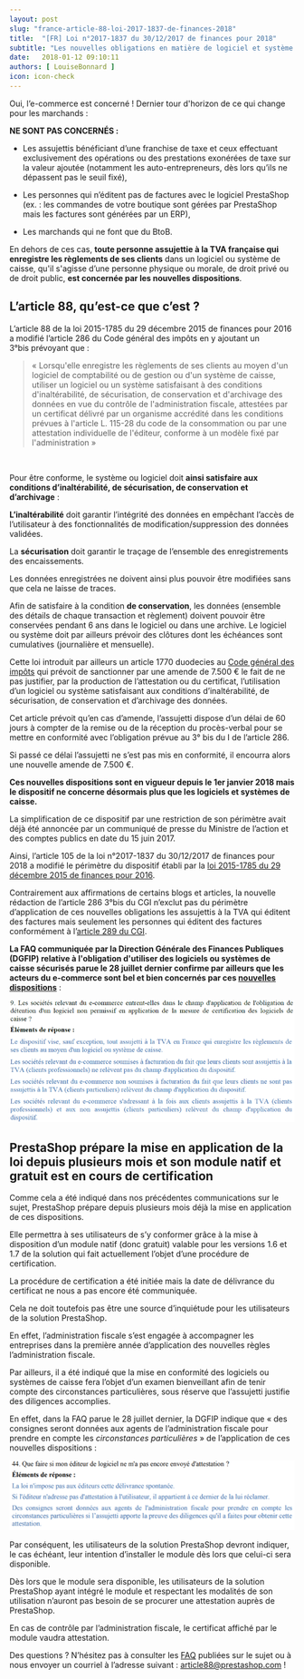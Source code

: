 ```yaml
---
layout: post
slug: "france-article-88-loi-2017-1837-de-finances-2018"
title:  "[FR] Loi n°2017-1837 du 30/12/2017 de finances pour 2018"
subtitle: "Les nouvelles obligations en matière de logiciel et système de caisse"
date:   2018-01-12 09:10:11
authors: [ LouiseBonnard ]
icon: icon-check
---
```


Oui, l’e-commerce est concerné ! Dernier tour d'horizon de ce qui change pour les marchands :


**NE SONT PAS CONCERNÉS :**

-	Les assujettis bénéficiant d’une franchise de taxe et ceux effectuant exclusivement des opérations ou des prestations exonérées de taxe sur la valeur ajoutée (notamment les auto-entrepreneurs, dès lors qu’ils ne dépassent pas le seuil fixé),

-	Les personnes qui n’éditent pas de factures avec le logiciel PrestaShop (ex. : les commandes de votre boutique sont gérées par PrestaShop mais les factures sont générées par un ERP),

-	Les marchands qui ne font que du BtoB. 

En dehors de ces cas, **toute personne assujettie à la TVA française qui enregistre les règlements de ses clients** dans un logiciel ou système de caisse, qu'il s'agisse d’une personne physique ou morale, de droit privé ou de droit public, **est concernée par les nouvelles dispositions**.


## L’article 88, qu’est-ce que c’est ?

L’article 88 de la loi 2015-1785 du 29 décembre 2015 de finances pour 2016 a modifié l’article 286 du Code général des impôts en y ajoutant un 3°bis prévoyant que :

<blockquote>« Lorsqu'elle enregistre les règlements de ses clients au moyen d'un logiciel de comptabilité ou de gestion ou d'un système de caisse, utiliser un logiciel ou un système satisfaisant à des conditions d'inaltérabilité, de sécurisation, de conservation et d'archivage des données en vue du contrôle de l'administration fiscale, attestées par un certificat délivré par un organisme accrédité dans les conditions prévues à l'article L. 115-28 du code de la consommation ou par une attestation individuelle de l'éditeur, conforme à un modèle fixé par l'administration »</blockquote> 

Pour être conforme, le système ou logiciel doit **ainsi satisfaire aux conditions d’inaltérabilité, de sécurisation, de conservation et d’archivage** :

**L’inaltérabilité** doit garantir l’intégrité des données en empêchant l’accès de l’utilisateur à des fonctionnalités de modification/suppression des données validées.

La **sécurisation** doit garantir le traçage de l’ensemble des enregistrements des encaissements.

Les données enregistrées ne doivent ainsi plus pouvoir être modifiées sans que cela ne laisse de traces.

Afin de satisfaire à la condition **de conservation**, les données (ensemble des détails de chaque transaction et règlement) doivent pouvoir être conservées pendant 6 ans dans le logiciel ou dans une archive. Le logiciel ou système doit par ailleurs prévoir des clôtures dont les échéances sont cumulatives (journalière et mensuelle).

Cette loi introduit par ailleurs un article 1770 duodecies au [Code général des impôts](https://www.legifrance.gouv.fr/affichCodeArticle.do?idArticle=LEGIARTI000031781508&cidTexte=LEGITEXT000006069577&dateTexte=20180101) qui prévoit de sanctionner par une amende de 7.500 € le fait de ne pas justifier, par la production de l’attestation ou du certificat, l’utilisation d’un logiciel ou système satisfaisant aux conditions d’inaltérabilité, de sécurisation, de conservation et d’archivage des données. 

Cet article prévoit qu’en cas d’amende, l’assujetti dispose d’un délai de 60 jours à compter de la remise ou de la réception du procès-verbal pour se mettre en conformité avec l’obligation prévue au 3° bis du I de l’article 286. 

Si passé ce délai l’assujetti ne s’est pas mis en conformité, il encourra alors une nouvelle amende de 7.500 €. 

**Ces nouvelles dispositions sont en vigueur depuis le 1er janvier 2018 mais le dispositif ne concerne désormais plus que les logiciels et systèmes de caisse.**

La simplification de ce dispositif par une restriction de son périmètre avait déjà été annoncée par un communiqué de presse du Ministre de l’action et des comptes publics en date du 15 juin 2017.

Ainsi, l’article 105 de la loi n°2017-1837 du 30/12/2017 de finances pour 2018 a modifié le périmètre du dispositif établi par la [loi 2015-1785 du 29 décembre 2015 de finances pour 2016](https://www.legifrance.gouv.fr/eli/loi/2017/12/30/CPAX1723900L/jo/texte/fr).

Contrairement aux affirmations de certains blogs et articles, la nouvelle rédaction de l’article 286 3°bis du CGI n’exclut pas du périmètre d’application de ces nouvelles obligations les assujettis à la TVA qui éditent des factures mais seulement les personnes qui éditent des factures conformément à l’[article 289 du CGI](https://www.legifrance.gouv.fr/affichCodeArticle.do?cidTexte=LEGITEXT000006069577&idArticle=LEGIARTI000006309544&dateTexte=&categorieLien=cid). 

**La FAQ communiquée par la Direction Générale des Finances Publiques (DGFIP) relative à l'obligation d'utiliser des logiciels ou systèmes de caisse sécurisés parue le 28 juillet dernier confirme par ailleurs que les acteurs du e-commerce sont bel et bien concernés par ces [nouvelles dispositions](https://www.economie.gouv.fr/files/files/directions_services/dgfip/controle_fiscal/actualites_reponses/logiciels_de_caisse.pdf)** :

![FAQ Loi de Finances 1](/assets/images/2018/01/FAQ_Loi_de_Finances_1.png)


## PrestaShop prépare la mise en application de la loi depuis plusieurs mois et son module natif et gratuit est en cours de certification

Comme cela a été indiqué dans nos précédentes communications sur le sujet, PrestaShop prépare depuis plusieurs mois déjà la mise en application de ces dispositions.

Elle permettra à ses utilisateurs de s’y conformer grâce à la mise à disposition d’un module natif (donc gratuit) valable pour les versions 1.6 et 1.7 de la solution qui fait actuellement l’objet d’une procédure de certification.

La procédure de certification a été initiée mais la date de délivrance du certificat ne nous a pas encore été communiquée. 

Cela ne doit toutefois pas être une source d’inquiétude pour les utilisateurs de la solution PrestaShop.

En effet, l’administration fiscale s’est engagée à accompagner les entreprises dans la première année d’application des nouvelles règles l’administration fiscale.

Par ailleurs, il a été indiqué que la mise en conformité des logiciels ou systèmes de caisse fera l’objet d’un examen bienveillant afin de tenir compte des circonstances particulières, sous réserve que l’assujetti justifie des diligences accomplies. 

En effet, dans la FAQ parue le 28 juillet dernier, la DGFIP indique que « des consignes seront données aux agents de l’administration fiscale pour prendre en compte les *circonstances particulières* » de l’application de ces nouvelles dispositions :

![FAQ Loi de Finances 2](/assets/images/2018/01/FAQ_Loi_de_Finances_2.png)

Par conséquent, les utilisateurs de la solution PrestaShop devront indiquer, le cas échéant, leur intention d’installer le module dès lors que celui-ci sera disponible.

Dès lors que le module sera disponible, les utilisateurs de la solution PrestaShop ayant intégré le module et respectant les modalités de son utilisation n’auront pas besoin de se procurer une attestation auprès de PrestaShop. 

En cas de contrôle par l’administration fiscale, le certificat affiché par le module vaudra attestation.


Des questions ? N’hésitez pas à consulter les [FAQ](https://www.prestashop.com/fr/faq) publiées sur le sujet ou à nous envoyer un courriel à l’adresse suivant : article88@prestashop.com !
